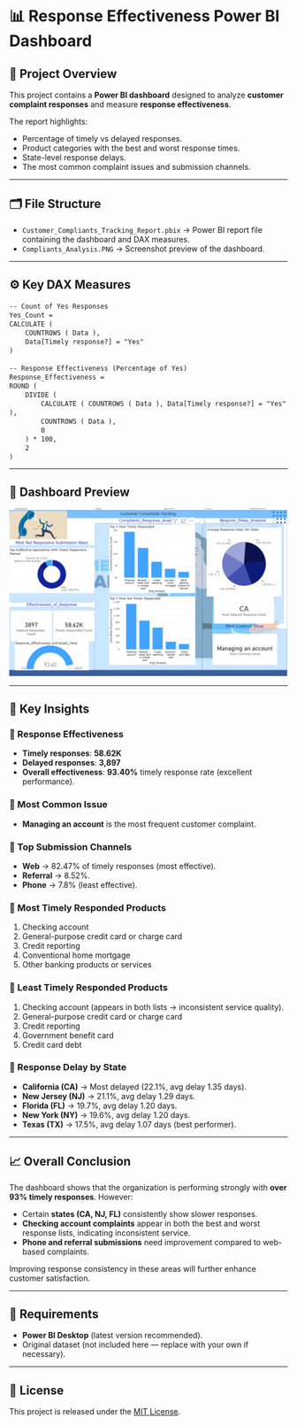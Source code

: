 # 📊 Response Effectiveness Power BI Dashboard  

## 📌 Project Overview  
This project contains a **Power BI dashboard** designed to analyze **customer complaint responses** and measure **response effectiveness**.  

The report highlights:  
- Percentage of timely vs delayed responses.  
- Product categories with the best and worst response times.  
- State-level response delays.  
- The most common complaint issues and submission channels.  

---

## 🗂 File Structure  
- `Customer_Compliants_Tracking_Report.pbix` → Power BI report file containing the dashboard and DAX measures.  
- `Compliants_Analysis.PNG` → Screenshot preview of the dashboard.  

---

## ⚙️ Key DAX Measures  
```DAX
-- Count of Yes Responses
Yes_Count =
CALCULATE (
    COUNTROWS ( Data ),
    Data[Timely response?] = "Yes"
)

-- Response Effectiveness (Percentage of Yes)
Response_Effectiveness =
ROUND (
    DIVIDE (
        CALCULATE ( COUNTROWS ( Data ), Data[Timely response?] = "Yes" ),
        COUNTROWS ( Data ),
        0
    ) * 100,
    2
)
```  

---

## 📸 Dashboard Preview  
![Dashboard Preview](Compliants_Analysis.PNG)  

---

## 🔎 Key Insights  

### 🔹 Response Effectiveness  
- **Timely responses**: **58.62K**  
- **Delayed responses**: **3,897**  
- **Overall effectiveness**: **93.40%** timely response rate (excellent performance).  

### 🔹 Most Common Issue  
- **Managing an account** is the most frequent customer complaint.  

### 🔹 Top Submission Channels  
- **Web** → 82.47% of timely responses (most effective).  
- **Referral** → 8.52%.  
- **Phone** → 7.8% (least effective).  

### 🔹 Most Timely Responded Products  
1. Checking account  
2. General-purpose credit card or charge card  
3. Credit reporting  
4. Conventional home mortgage  
5. Other banking products or services  

### 🔹 Least Timely Responded Products  
1. Checking account (appears in both lists → inconsistent service quality).  
2. General-purpose credit card or charge card  
3. Credit reporting  
4. Government benefit card  
5. Credit card debt  

### 🔹 Response Delay by State  
- **California (CA)** → Most delayed (22.1%, avg delay 1.35 days).  
- **New Jersey (NJ)** → 21.1%, avg delay 1.29 days.  
- **Florida (FL)** → 19.7%, avg delay 1.20 days.  
- **New York (NY)** → 19.6%, avg delay 1.20 days.  
- **Texas (TX)** → 17.5%, avg delay 1.07 days (best performer).  

---

## 📈 Overall Conclusion  
The dashboard shows that the organization is performing strongly with **over 93% timely responses**. However:  
- Certain **states (CA, NJ, FL)** consistently show slower responses.  
- **Checking account complaints** appear in both the best and worst response lists, indicating inconsistent service.  
- **Phone and referral submissions** need improvement compared to web-based complaints.  

Improving response consistency in these areas will further enhance customer satisfaction.  

---

## 🔧 Requirements  
- **Power BI Desktop** (latest version recommended).  
- Original dataset (not included here — replace with your own if necessary).  

---

## 📄 License  
This project is released under the [MIT License](LICENSE).  

